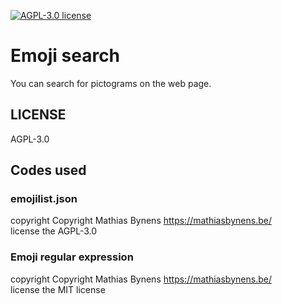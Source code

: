 [![AGPL-3.0 license](https://img.shields.io/badge/license-AGPL--3.0-blue.svg?style=flat)](https://opensource.org/licenses/AGPL-3.0)

# Emoji search

You can search for pictograms on the web page.

## LICENSE

AGPL-3.0

## Codes used

### emojilist.json

copyright Copyright Mathias Bynens <https://mathiasbynens.be/>\
license the AGPL-3.0

### Emoji regular expression

copyright Copyright Mathias Bynens <https://mathiasbynens.be/>\
license the MIT license
